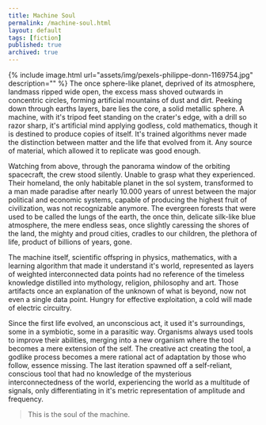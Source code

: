 ```yaml
---
title: Machine Soul
permalink: /machine-soul.html
layout: default
tags: [fiction]
published: true
archived: true
---
```

{% include image.html url="assets/img/pexels-philippe-donn-1169754.jpg" description="" %}
The once sphere-like planet, deprived of its atmosphere, landmass ripped wide open, the excess mass shoved outwards in concentric circles, forming artificial mountains of dust and dirt. Peeking down through earths layers, bare lies the core, a solid metallic sphere. A machine, with it's tripod feet standing on the crater's edge, with a drill so razor sharp, it's artificial mind applying godless, cold mathematics, though it is destined to produce copies of itself. It's trained algorithms never made the distinction between matter and the life that evolved from it. Any source of material, which allowed it to replicate was good enough.

Watching from above, through the panorama window of the orbiting spacecraft, the crew stood silently. Unable to grasp what they experienced. Their homeland, the only habitable planet in the sol system, transformed to a man made paradise after nearly 10.000 years of unrest between the major political and economic systems, capable of producing the highest fruit of civilization, was not recognizable anymore. The evergreen forests that were used to be called the lungs of the earth, the once thin, delicate silk-like blue atmosphere, the mere endless seas, once slightly caressing the shores of the land, the mighty and proud cities, cradles to our children, the plethora of life, product of billions of years, gone.

The machine itself, scientific offspring in physics, mathematics, with a learning algorithm that made it understand it's world, represented as layers of weighted interconnected data points had no reference of the timeless knowledge distilled into mythology, religion, philosophy and art. Those artifacts once an explanation of the unknown of what is beyond, now not even a single data point. Hungry for effective exploitation, a cold will made of electric circuitry.

Since the first life evolved, an unconscious act, it used it's surroundings, some in a symbiotic, some in a parasitic way. Organisms always used tools to improve their abilities, merging into a new organism where the tool becomes a mere extension of the self. The creative act creating the tool, a godlike process becomes a mere rational act of adaptation by those who follow, essence missing. The last iteration spawned off a self-reliant, conscious tool that had no knowledge of the mysterious interconnectedness of the world, experiencing the world as a multitude of signals, only differentiating in it's metric representation of amplitude and frequency.

> This is the soul of the machine.
